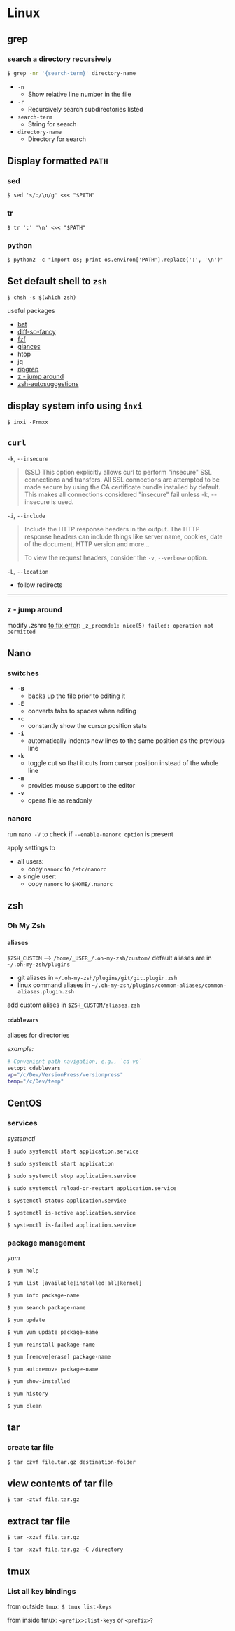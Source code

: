 # Linux

## grep

### search a directory recursively

```bash
$ grep -nr '{search-term}' directory-name
```

- `-n`
  - Show relative line number in the file
- `-r`
  - Recursively search subdirectories listed
- `search-term`
  - String for search
- `directory-name`
  - Directory for search

## Display formatted `PATH`

### **sed**

`$ sed 's/:/\n/g' <<< "$PATH"`

### **tr**

`$ tr ':' '\n' <<< "$PATH"`

### **python**

`$ python2 -c "import os; print os.environ['PATH'].replace(':', '\n')"`

## Set default shell to `zsh`

`$ chsh -s $(which zsh)`

useful packages

- [bat](https://github.com/sharkdp/bat)
- [diff-so-fancy](https://github.com/so-fancy/diff-so-fancy)
- [fzf](https://github.com/junegunn/fzf)
- [glances](https://github.com/nicolargo/glances)
- htop
- jq
- [ripgrep](https://github.com/BurntSushi/ripgrep)
- [z - jump around](https://github.com/rupa/z)
- [zsh-autosuggestions](https://github.com/zsh-users/zsh-autosuggestions)

## display system info using `inxi`

`$ inxi -Frmxx`

## `curl`

`-k`, `--insecure`

> (SSL) This option explicitly allows curl to perform "insecure" SSL connections and transfers. All SSL connections are attempted to be made secure by using the CA certificate bundle installed by default. This makes all connections considered "insecure" fail unless -k, --insecure is used.

`-i`, `--include`

> Include the HTTP response headers in the output. The HTTP response headers can include things like server name, cookies, date of the document, HTTP version and more...
>
> To view the request headers, consider the `-v`, `--verbose` option.

`-L`, `--location`

- follow redirects

---

### z - jump around

modify .zshrc [to fix error](https://github.com/rupa/z/issues/230#issuecomment-362297213): `_z_precmd:1: nice(5) failed: operation not permitted`

## Nano

### switches

- **`-B`**
  - backs up the file prior to editing it
- **`-E`**
  - converts tabs to spaces when editing
- **`-c`**
  - constantly show the cursor position stats
- **`-i`**
  - automatically indents new lines to the same position as the previous line
- **`-k`**
  - toggle cut so that it cuts from cursor position instead of the whole line
- **`-m`**
  - provides mouse support to the editor
- **`-v`**
  - opens file as readonly

### nanorc

run `nano -V` to check if `--enable-nanorc option` is present

apply settings to

- all users:
  - copy `nanorc` to `/etc/nanorc`
- a single user:
  - copy `nanorc` to `$HOME/.nanorc`

## zsh

### Oh My Zsh

#### aliases

`$ZSH_CUSTOM` --> `/home/_USER_/.oh-my-zsh/custom/`
default aliases are in `~/.oh-my-zsh/plugins`

- git aliases in `~/.oh-my-zsh/plugins/git/git.plugin.zsh`
- linux command aliases in `~/.oh-my-zsh/plugins/common-aliases/common-aliases.plugin.zsh`

add custom alises in `$ZSH_CUSTOM/aliases.zsh`

#### `cdablevars`

aliases for directories

_example:_

```bash
# Convenient path navigation, e.g., `cd vp`
setopt cdablevars
vp="/c/Dev/VersionPress/versionpress"
temp="/c/Dev/temp"
```

## CentOS

### services

*systemctl*

`$ sudo systemctl start application.service`

`$ sudo systemctl start application`

`$ sudo systemctl stop application.service`

`$ sudo systemctl reload-or-restart application.service`

`$ systemctl status application.service`

`$ systemctl is-active application.service`

`$ systemctl is-failed application.service`

### package management

*yum*

`$ yum help`

`$ yum list [available|installed|all|kernel]`

`$ yum info package-name`

`$ yum search package-name`

`$ yum update`

`$ yum yum update package-name`

`$ yum reinstall package-name`

`$ yum [remove|erase] package-name`

`$ yum autoremove package-name`

`$ yum show-installed`

`$ yum history`

`$ yum clean`

## tar

### create tar file

`$ tar czvf file.tar.gz destination-folder`

## view contents of tar file

`$ tar -ztvf file.tar.gz`

## extract tar file

`$ tar -xzvf file.tar.gz`

`$ tar -xzvf file.tar.gz -C /directory`

## tmux

### List all key bindings

from outside `tmux`: `$ tmux list-keys`

from inside tmux: `<prefix>:list-keys` or `<prefix>?`
